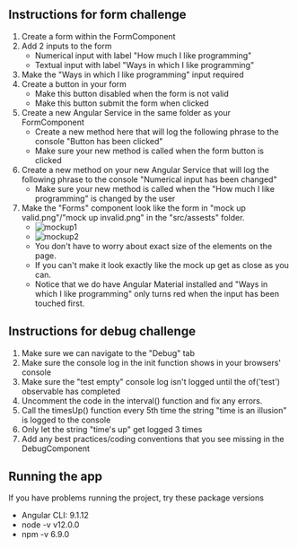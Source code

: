 ## Instructions for form challenge
1. Create a form within the FormComponent
2. Add 2 inputs to the form
   * Numerical input with label "How much I like programming"
   * Textual input with label "Ways in which I like programming"
3. Make the "Ways in which I like programming" input required
4. Create a button in your form
   * Make this button disabled when the form is not valid
   * Make this button submit the form when clicked
5. Create a new Angular Service in the same folder as your FormComponent
   * Create a new method here that will log the following phrase to the console "Button has been clicked"
   * Make sure your new method is called when the form button is clicked
6. Create a new method on your new Angular Service that will log the following phrase to the console "Numerical input has been changed"
   * Make sure your new method is called when the "How much I like programming" is changed by the user
7. Make the "Forms" component look like the form in "mock up valid.png"/"mock up invalid.png" in the "src/assests" folder. 
   * ![mockup1](https://github.com/tjwoods58DL/Angular-Challenge/blob/master/src/assets/mock%20up%20valid.png)
   * ![mockup2](https://github.com/tjwoods58DL/Angular-Challenge/blob/master/src/assets/mock%20up%20invalid.png)
   * You don't have to worry about exact size of the elements on the page.
   * If you can't make it look exactly like the mock up get as close as you can.
   * Notice that we do have Angular Material installed and "Ways in which I like programming" only turns red when the input has been touched first.

## Instructions for debug challenge

1. Make sure we can navigate to the "Debug" tab
2. Make sure the console log in the init function shows in your browsers' console
3. Make sure the "test empty" console log isn't logged until the of('test') observable has completed
4. Uncomment the code in the interval() function and fix any errors.
5. Call the timesUp() function every 5th time the string "time is an illusion" is logged to the console
6. Only let the string "time's up" get logged 3 times
7. Add any best practices/coding conventions that you see missing in the DebugComponent

## Running the app

If you have problems running the project, try these package versions
- Angular CLI: 9.1.12
- node -v v12.0.0
- npm -v 6.9.0

